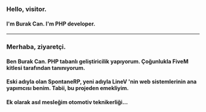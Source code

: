 ### Hello, visitor.

#### I'm Burak Can. I'm PHP developer.

___

### Merhaba, ziyaretçi.

#### Ben Burak Can. PHP tabanlı geliştiricilik yapıyorum. Çoğunlukla FiveM kitlesi tarafından tanınıyorum.

#### Eski adıyla olan SpontaneRP, yeni adıyla LineV 'nin web sistemlerinin ana yapımcısı benim. Tabii, bu projeden emekliyim.

#### Ek olarak asıl mesleğim otomotiv teknikerliği...
